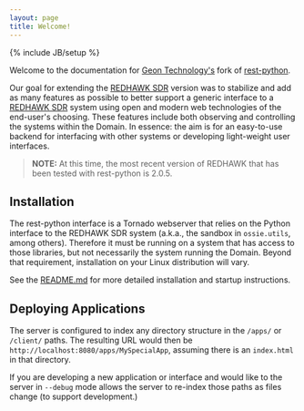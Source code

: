 ```yaml
---
layout: page
title: Welcome!
---
```

{% include JB/setup %}

Welcome to the documentation for [Geon Technology's](http://www.geontech.com) fork of [rest-python](http://github.com/geontech/rest-python).  

Our goal for extending the [REDHAWK SDR](http://github.com/redhawksdr/rest-python) version was to stabilize and add as many features as possible to better support a generic interface to a [REDHAWK SDR](http://www.redhawksdr.org) system using open and modern web technologies of the end-user's choosing.  These features include both observing and controlling the systems within the Domain.  In essence: the aim is for an easy-to-use backend for interfacing with other systems or developing light-weight user interfaces.

>**NOTE:** At this time, the most recent version of REDHAWK that has been tested with rest-python is 2.0.5.

## Installation

The rest-python interface is a Tornado webserver that relies on the Python interface to the REDHAWK SDR system (a.k.a., the sandbox in `ossie.utils`, among others).  Therefore it must be running on a system that has access to those libraries, but not necessarily the system running the Domain.  Beyond that requirement, installation on your Linux distribution will vary.  

See the [README.md](https://github.com/Geontech/rest-python/blob/master/README.md) for more detailed installation and startup instructions.

## Deploying Applications

The server is configured to index any directory structure in the `/apps/` or `/client/` paths.  The resulting URL would then be `http://localhost:8080/apps/MySpecialApp`, assuming there is an `index.html` in that directory.  

If you are developing a new application or interface and would like to  the server in `--debug` mode allows the server to re-index those paths as files change (to support development.)
